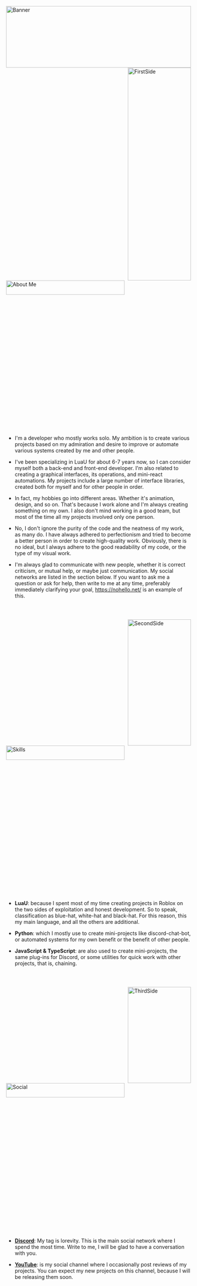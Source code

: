 <img width="100%" height="168" alt="Banner" src="https://github.com/user-attachments/assets/b85d24bf-038c-40f5-99ec-bb12de502a34" />
<div>

<img width="172" height="580" alt="FirstSide" src="https://github.com/user-attachments/assets/62bb4205-45d2-45c5-bdd5-42bd5284500a" align=right />
<img width="80%" height="10%" alt="About Me" src="https://github.com/user-attachments/assets/bd829de0-a468-4b5c-9bea-0f629c9b4414" />
<br/>
<br/>

- I'm a developer who mostly works solo. My ambition is to create various projects based on my admiration and desire to improve or automate various systems created by me and other people.
  
- I've been specializing in LuaU for about 6-7 years now, so I can consider myself both a back-end and front-end developer. I'm also related to creating a graphical interfaces, its operations, and mini-react automations. My projects include a large number of interface libraries, created both for myself and for other people in order.

- In fact, my hobbies go into different areas. Whether it's animation, design, and so on. That's because I work alone and I'm always creating something on my own. I also don't mind working in a good team, but most of the time all my projects involved only one person.

- No, I don't ignore the purity of the code and the neatness of my work, as many do. I have always adhered to perfectionism and tried to become a better person in order to create high-quality work. Obviously, there is no ideal, but I always adhere to the good readability of my code, or the type of my visual work.

- I'm always glad to communicate with new people, whether it is correct criticism, or mutual help, or maybe just communication. My social networks are listed in the section below. If you want to ask me a question or ask for help, then write to me at any time, preferably immediately clarifying your goal, https://nohello.net/ is an example of this.

#

<br/>

<img width="172" height="344" alt="SecondSide" src="https://github.com/user-attachments/assets/8520ccf8-4925-4342-b330-2ff3062624c6" align=right />
<img width="80%" height="10%" alt="Skills" src="https://github.com/user-attachments/assets/d57ac8c7-634d-4825-bb52-0a6ddbc58df8" />

<br/>
<br/>

- **LuaU**: because I spent most of my time creating projects in Roblox on the two sides of exploitation and honest development. So to speak, classification as blue-hat, white-hat and black-hat. For this reason, this my main language, and all the others are additional.

- **Python**: which I mostly use to create mini-projects like discord-chat-bot, or automated systems for my own benefit or the benefit of other people.

- **JavaScript & TypeScript**: are also used to create mini-projects, the same plug-ins for Discord, or some utilities for quick work with other projects, that is, chaining.

#

<br/>

<img width="172" height="262" alt="ThirdSide" src="https://github.com/user-attachments/assets/7d19ea22-8021-4be7-ac69-4c54ec84b921" align=right />
<img width="80%" height="10%" alt="Social" src="https://github.com/user-attachments/assets/87ec5e77-03f7-4ed0-af14-07a5b628703f" />

<br/>
<br/>

- **[Discord](https://discord.com/users/937392908200472649)**: My tag is lorevity. This is the main social network where I spend the most time. Write to me, I will be glad to have a conversation with you.

- **[YouTube](https://www.youtube.com/@lorevity)**: is my social channel where I occasionally post reviews of my projects. You can expect my new projects on this channel, because I will be releasing them soon.

